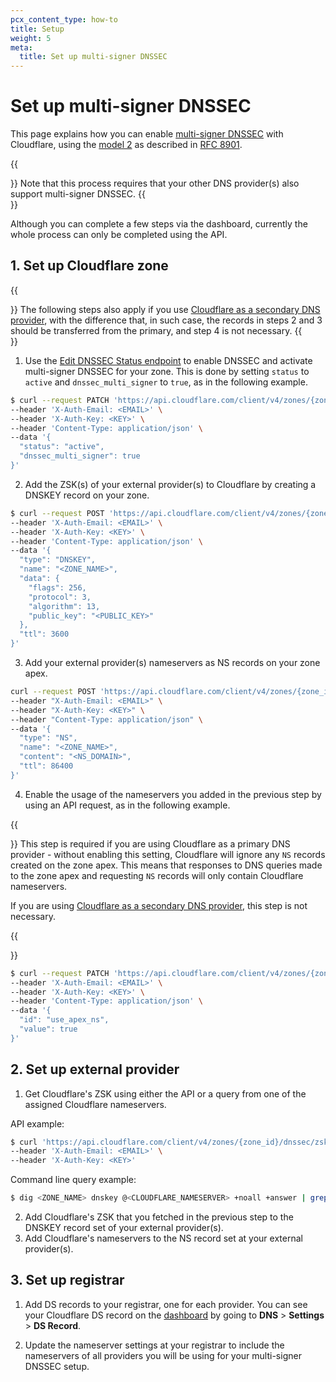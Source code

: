 ```yaml
---
pcx_content_type: how-to
title: Setup
weight: 5
meta:
  title: Set up multi-signer DNSSEC
---
```


# Set up multi-signer DNSSEC

This page explains how you can enable [multi-signer DNSSEC](/dns/dnssec/multi-signer-dnssec/) with Cloudflare, using the [model 2](/dns/dnssec/multi-signer-dnssec/about/) as described in [RFC 8901](https://www.rfc-editor.org/rfc/rfc8901.html).

{{<Aside type="note">}}
Note that this process requires that your other DNS provider(s) also support multi-signer DNSSEC.
{{</Aside>}}

Although you can complete a few steps via the dashboard, currently the whole process can only be completed using the API.

## 1. Set up Cloudflare zone

{{<Aside type="note">}}
The following steps also apply if you use [Cloudflare as a secondary DNS provider](/dns/zone-setups/zone-transfers/cloudflare-as-secondary/), with the difference that, in such case, the records in steps 2 and 3 should be transferred from the primary, and step 4 is not necessary.
{{</Aside>}}

1. Use the [Edit DNSSEC Status endpoint](/api/operations/dnssec-edit-dnssec-status) to enable DNSSEC and activate multi-signer DNSSEC for your zone. This is done by setting `status` to `active` and `dnssec_multi_signer` to `true`, as in the following example.

```bash
$ curl --request PATCH 'https://api.cloudflare.com/client/v4/zones/{zone_id}/dnssec' \
--header 'X-Auth-Email: <EMAIL>' \
--header 'X-Auth-Key: <KEY>' \
--header 'Content-Type: application/json' \
--data '{
  "status": "active",
  "dnssec_multi_signer": true
}'
```

2. Add the ZSK(s) of your external provider(s) to Cloudflare by creating a DNSKEY record on your zone.

```bash
$ curl --request POST 'https://api.cloudflare.com/client/v4/zones/{zone_id}/dns_records' \
--header 'X-Auth-Email: <EMAIL>' \
--header 'X-Auth-Key: <KEY>' \
--header 'Content-Type: application/json' \
--data '{
  "type": "DNSKEY",
  "name": "<ZONE_NAME>",
  "data": {
    "flags": 256,
    "protocol": 3,
    "algorithm": 13,
    "public_key": "<PUBLIC_KEY>"
  },
  "ttl": 3600
}'
```

3. Add your external provider(s) nameservers as NS records on your zone apex.

```bash
curl --request POST 'https://api.cloudflare.com/client/v4/zones/{zone_id}/dns_records' \
--header "X-Auth-Email: <EMAIL>" \
--header "X-Auth-Key: <KEY>" \
--header "Content-Type: application/json" \
--data '{
  "type": "NS",
  "name": "<ZONE_NAME>",
  "content": "<NS_DOMAIN>",
  "ttl": 86400
}'
```

4. Enable the usage of the nameservers you added in the previous step by using an API request, as in the following example.

{{<Aside type="warning">}}
This step is required if you are using Cloudflare as a primary DNS provider - without enabling this setting, Cloudflare will ignore any `NS` records created on the zone apex. This means that responses to DNS queries made to the zone apex and requesting `NS` records will only contain Cloudflare nameservers.

If you are using [Cloudflare as a secondary DNS provider](/dns/zone-setups/zone-transfers/cloudflare-as-secondary/), this step is not necessary.

{{</Aside>}}

```bash
$ curl --request PATCH 'https://api.cloudflare.com/client/v4/zones/{zone_id}/dns_settings/use_apex_ns' \
--header 'X-Auth-Email: <EMAIL>' \
--header 'X-Auth-Key: <KEY>' \
--header 'Content-Type: application/json' \
--data '{
  "id": "use_apex_ns",
  "value": true
}'
```

## 2. Set up external provider

1. Get Cloudflare's ZSK using either the API or a query from one of the assigned Cloudflare nameservers.

API example:

```bash
$ curl 'https://api.cloudflare.com/client/v4/zones/{zone_id}/dnssec/zsk' \
--header 'X-Auth-Email: <EMAIL>' \
--header 'X-Auth-Key: <KEY>'
```

Command line query example:

```bash
$ dig <ZONE_NAME> dnskey @<CLOUDFLARE_NAMESERVER> +noall +answer | grep 256
```

2. Add Cloudflare's ZSK that you fetched in the previous step to the DNSKEY record set of your external provider(s).
3. Add Cloudflare's nameservers to the NS record set at your external provider(s).

## 3. Set up registrar

1. Add DS records to your registrar, one for each provider. You can see your Cloudflare DS record on the [dashboard](https://dash.cloudflare.com/?to=/:account/:zone/dns) by going to **DNS** > **Settings** > **DS Record**.

2. Update the nameserver settings at your registrar to include the nameservers of all providers you will be using for your multi-signer DNSSEC setup.
